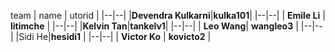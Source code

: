 team 
| name                              | utorid |
|--|--|
|**Devendra Kulkarni**|**kulka101**|
|--|--|
| **Emile Li** | **litimche** |
|--|--|
|**Kelvin Tan**|**tankelv1**|
|--|--|
|  **Leo Wang**| **wangleo3** |
|--|--|
|Sidi He|**hesidi1**  |
|--|--|
| **Victor Ko** | **kovicto2** |


